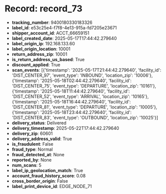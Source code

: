 # Record: record_73

- **tracking_number**: 9400180330183326
- **label_id**: e53c25e4-f7f8-4e13-915a-fd7205e23671
- **shipper_account_id**: ACCT_66659151
- **label_created_date**: 2025-05-17T17:44:42.279640
- **label_origin_ip**: 192.168.133.60
- **label_origin_location**: 10001
- **return_address_zip**: 10001
- **is_return_address_us_based**: True
- **discount_applied**: True
- **scan_events**: [{'timestamp': '2025-05-17T21:44:42.279640', 'facility_id': 'DIST_CENTER_97', 'event_type': 'INBOUND', 'location_zip': '10006'}, {'timestamp': '2025-05-18T02:44:42.279640', 'facility_id': 'DIST_CENTER_75', 'event_type': 'DEPARTURE', 'location_zip': '10161'}, {'timestamp': '2025-05-18T11:44:42.279640', 'facility_id': 'DIST_CENTER_52', 'event_type': 'ARRIVAL', 'location_zip': '10165'}, {'timestamp': '2025-05-18T16:44:42.279640', 'facility_id': 'DIST_CENTER_81', 'event_type': 'DEPARTURE', 'location_zip': '10005'}, {'timestamp': '2025-05-18T23:44:42.279640', 'facility_id': 'DIST_CENTER_83', 'event_type': 'OUTBOUND', 'location_zip': '10025'}]
- **delivery_status**: Delivered
- **delivery_timestamp**: 2025-05-22T17:44:42.279640
- **delivery_zip**: 60601
- **delivery_address_valid**: True
- **is_fraudulent**: False
- **fraud_type**: Normal
- **fraud_detected_at**: None
- **reported_by**: None
- **num_scans**: 5
- **label_ip_geolocation_match**: True
- **account_fraud_history_score**: 0.08
- **cross_border_origin**: False
- **label_print_device_id**: EDGE_NODE_71